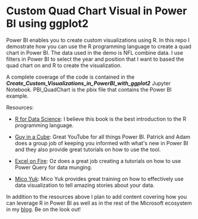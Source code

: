 # Custom Quad Chart Visual in Power BI using ggplot2

Power BI enables you to create custom visualizations using R. In this repo I demostrate how you can use the R programming language to create a quad chart in Power BI. The data used in the demo is NFL combine data. I use filters in Power BI to select the year and position that I want to based the quad chart on and R to create the visualization.

A complete coverage of the code is contained in the ***Create_Custom_Visualizations_in_PowerBI_with_ggplot2*** Jupyter Notebook. PBI_QuadChart is the pbix file that contains the Power BI example.

Resources:

- [R for Data Science](http://r4ds.had.co.nz/): I believe this book is the best introduction to the R programming language.

- [Guy in a Cube](https://guyinacube.com/): Great YouTube for all things Power BI. Patrick and Adam does a group job of keeping you informed with what's new in Power BI and they also provide great tutorials on how to use the tool.

- [Excel on Fire](https://www.youtube.com/channel/UCZgOVykPoRbSZQfY9YysiRQ):  Oz does a great job creating a tutorials on how to use Power Query for data munging.

- [Mico Yuk](http://bibrainz.com/aof/author/micoyuk/): Mico Yuk provides great training on how to effectively use data visualization to tell amazing stories about your data.

In addition to the resources above I plan to add content covering how you can leverage R in Power BI as well as in the rest of the Microsoft ecosystem in my [blog](https://dieselanalytics.com/). Be on the look out!
